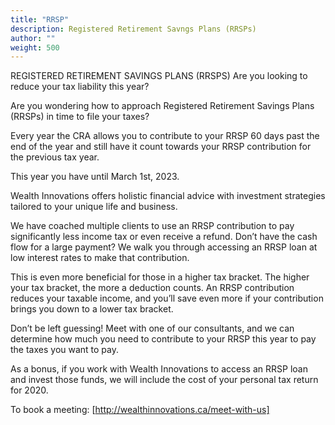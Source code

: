 ```yaml
---
title: "RRSP"
description: Registered Retirement Savngs Plans (RRSPs)
author: ""
weight: 500
---
```

REGISTERED RETIREMENT SAVINGS PLANS (RRSPS)
Are you looking to reduce your tax liability this year?

Are you wondering how to approach Registered Retirement Savings Plans (RRSPs) in time to file your
taxes?

Every year the CRA allows you to contribute to your RRSP 60 days past the end of the year and still have
it count towards your RRSP contribution for the previous tax year.

This year you have until March 1st, 2023.

Wealth Innovations offers holistic financial advice with investment strategies tailored to your unique life
and business.

We have coached multiple clients to use an RRSP contribution to pay significantly less income tax or
even receive a refund. Don’t have the cash flow for a large payment? We walk you through accessing an
RRSP loan at low interest rates to make that contribution.

This is even more beneficial for those in a higher tax bracket. The higher your tax bracket, the more a
deduction counts. An RRSP contribution reduces your taxable income, and you’ll save even more if your
contribution brings you down to a lower tax bracket.

Don’t be left guessing! Meet with one of our consultants, and we can determine how much you need to
contribute to your RRSP this year to pay the taxes you want to pay.

As a bonus, if you work with Wealth Innovations to access an RRSP loan and invest those funds, we will
include the cost of your personal tax return for 2020.

To book a meeting: [http://wealthinnovations.ca/meet-with-us]

